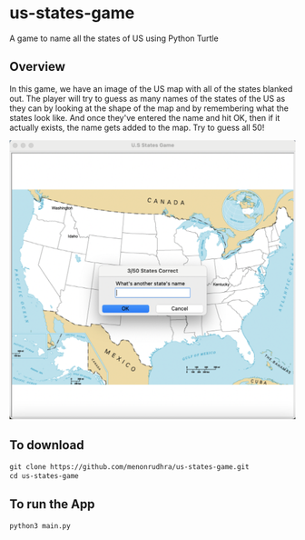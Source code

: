 # us-states-game
A game to name all the states of US using Python Turtle


## Overview
In this game, we have an image of the US map with all of the states blanked out. The player will try to guess as many names of the states of the US as they can by looking at the shape of the map and by remembering what the states look like. And once they've entered the name and hit OK, then if it actually exists, the name gets added to the map. Try to guess all 50!


![Screenshot US States game](./assets/images/us-state-game.png)


## To download

```
git clone https://github.com/menonrudhra/us-states-game.git
cd us-states-game
```

## To run the App 

```
python3 main.py
```